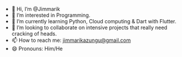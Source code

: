 - 👋 Hi, I’m @Jimmarik
- 👀 I’m interested in Programming.
- 🌱 I’m currently learning Python, Cloud computing & Dart with Flutter.
- 💞️ I’m looking to collaborate on intensive projects that really need cracking of heads. 
- 📫 How to reach me: jimmarikazungu@gmail.com
- 😄 Pronouns: Him/He



